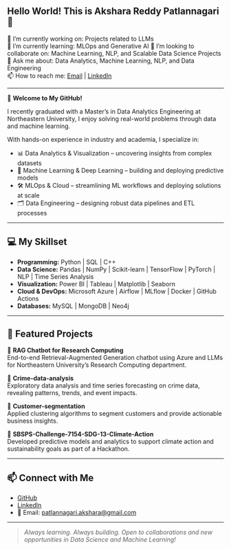## Hello World! This is Akshara Reddy Patlannagari 👋

🔭 I’m currently working on: Projects related to LLMs  
🌱 I’m currently learning: MLOps and Generative AI
👯 I’m looking to collaborate on: Machine Learning, NLP, and Scalable Data Science Projects  
💬 Ask me about: Data Analytics, Machine Learning, NLP, and Data Engineering  
📫 How to reach me: [Email](mailto:patlannagari.akshara@gmail.com) | [LinkedIn](https://www.linkedin.com/in/aksharareddypatlannagari/)  

---

🚀 **Welcome to My GitHub!**

I recently graduated with a Master’s in Data Analytics Engineering at Northeastern University, I enjoy solving real-world problems through data and machine learning.

With hands-on experience in industry and academia, I specialize in:

- 📊 Data Analytics & Visualization – uncovering insights from complex datasets  
- 🤖 Machine Learning & Deep Learning – building and deploying predictive models  
- 🛠 MLOps & Cloud – streamlining ML workflows and deploying solutions at scale  
- 🗂 Data Engineering – designing robust data pipelines and ETL processes

---

## 💻 My Skillset

- **Programming:** Python | SQL | C++  
- **Data Science:** Pandas | NumPy | Scikit-learn | TensorFlow | PyTorch | NLP | Time Series Analysis
- **Visualization:** Power BI | Tableau | Matplotlib | Seaborn  
- **Cloud & DevOps:** Microsoft Azure | Airflow | MLflow | Docker | GitHub Actions  
- **Databases:** MySQL | MongoDB | Neo4j

---

## 📂 Featured Projects

🔹 **RAG Chatbot for Research Computing**  
End-to-end Retrieval-Augmented Generation chatbot using Azure and LLMs for Northeastern University’s Research Computing department.

🔹 **Crime-data-analysis**  
Exploratory data analysis and time series forecasting on crime data, revealing patterns, trends, and event impacts.

🔹 **Customer-segmentation**  
Applied clustering algorithms to segment customers and provide actionable business insights.

🔹 **SBSPS-Challenge-7154-SDG-13-Climate-Action**  
Developed predictive models and analytics to support climate action and sustainability goals as part of a Hackathon.


---

## 📫 Connect with Me

- [GitHub](https://github.com/AksharaReddyPatlannagari)  
- [LinkedIn](https://www.linkedin.com/in/aksharareddypatlannagari/)  
- 📧 Email: patlannagari.akshara@gmail.com

---

> *Always learning. Always building. Open to collaborations and new opportunities in Data Science and Machine Learning!*
